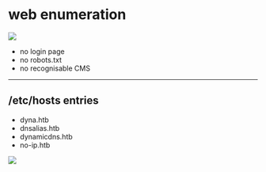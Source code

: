 # web enumeration

![](DYNSTR.HTB-04.gif)
- no login page
- no robots.txt
- no recognisable CMS

<HR>

## /etc/hosts entries
- dyna.htb
- dnsalias.htb
- dynamicdns.htb
- no-ip.htb

![](DYNSTR.HTB-03.gif)